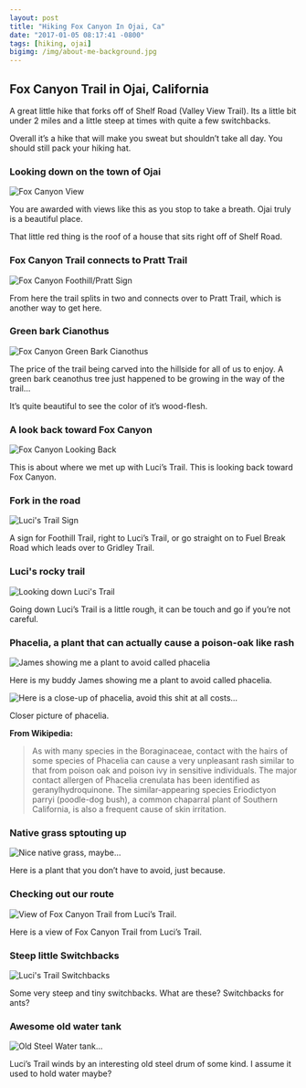 ```yaml
---
layout: post
title: "Hiking Fox Canyon In Ojai, Ca"
date: "2017-01-05 08:17:41 -0800"
tags: [hiking, ojai]
bigimg: /img/about-me-background.jpg
---
```


## Fox Canyon Trail in Ojai, California

A great little hike that forks off of Shelf Road (Valley View Trail). Its a little bit under 2 miles and a little steep at times with quite a few switchbacks.

<!--more-->

Overall it’s a hike that will make you sweat but shouldn’t take all day. You should still pack your hiking hat.

### Looking down on the town of Ojai

![Fox Canyon View](https://imgur.com/NAsStst.jpg)

You are awarded with views like this as you stop to take a breath. Ojai truly is a beautiful place.

That little red thing is the roof of a house that sits right off of Shelf Road.

### Fox Canyon Trail connects to Pratt Trail

![Fox Canyon Foothill/Pratt Sign](https://imgur.com/8IAoHpk.jpg)

From here the trail splits in two and connects over to Pratt Trail, which is another way to get here.

### Green bark Cianothus

![Fox Canyon Green Bark Cianothus](https://imgur.com/W0lCuPd.jpg)

The price of the trail being carved into the hillside for all of us to enjoy. A green bark ceanothus tree just happened to be growing in the way of the trail…

It’s quite beautiful to see the color of it’s wood-flesh.

### A look back toward Fox Canyon

![Fox Canyon Looking Back](https://imgur.com/Ul6sxPk.jpg)

This is about where we met up with Luci’s Trail. This is looking back toward Fox Canyon.

### Fork in the road

![Luci's Trail Sign](https://imgur.com/rAg9oBX.jpg)

A sign for Foothill Trail, right to Luci’s Trail, or go straight on to Fuel Break Road which leads over to Gridley Trail.

### Luci's rocky trail

![Looking down Luci's Trail](https://imgur.com/7YiaQKF.jpg)

Going down Luci’s Trail is a little rough, it can be touch and go if you’re not careful.

### Phacelia, a plant that can actually cause a poison-oak like rash

![James showing me a plant to avoid called phacelia](https://imgur.com/6MPL0gb.jpg)

Here is my buddy James showing me a plant to avoid called phacelia.

![Here is a close-up of phacelia, avoid this shit at all costs...](https://imgur.com/XzYpdzB.jpg)

Closer picture of phacelia.

**From Wikipedia:**

>As with many species in the Boraginaceae, contact with the hairs of some species of Phacelia can cause a very unpleasant rash similar to that from poison oak and poison ivy in sensitive individuals. The major contact allergen of Phacelia crenulata has been identified as geranylhydroquinone. The similar-appearing species Eriodictyon parryi (poodle-dog bush), a common chaparral plant of Southern California, is also a frequent cause of skin irritation.

### Native grass sptouting up

![Nice native grass, maybe...](https://imgur.com/Lb0JrrV.jpg)

Here is a plant that you don’t have to avoid, just because.

### Checking out our route

![View of Fox Canyon Trail from Luci’s Trail.](https://imgur.com/fQ3Wklu.jpg)

Here is a view of Fox Canyon Trail from Luci’s Trail.

### Steep little Switchbacks

![Luci's Trail Switchbacks](https://imgur.com/zwvDmy7.jpg)

Some very steep and tiny switchbacks. What are these? Switchbacks for ants?

### Awesome old water tank

![Old Steel Water tank...](https://imgur.com/Twshwn5.jpg)

Luci’s Trail winds by an interesting old steel drum of some kind. I assume it used to hold water maybe?

